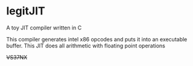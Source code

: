 legitJIT
========

A toy JIT compiler written in C

This compiler generates intel x86 opcodes and puts it into an executable buffer. This JIT does all arithmetic with floating point operations

~~VS37NX~~

